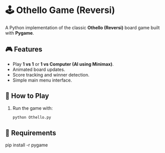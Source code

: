 # 🕹️ Othello Game (Reversi)

A Python implementation of the classic **Othello (Reversi)** board game built with **Pygame**.

## 🎮 Features
- Play **1 vs 1** or **1 vs Computer (AI using Minimax)**.
- Animated board updates.
- Score tracking and winner detection.
- Simple main menu interface.

## 🧠 How to Play
1. Run the game with:
   ```bash
   python Othello.py

## 🧩 Requirements
   pip install -r pygame

